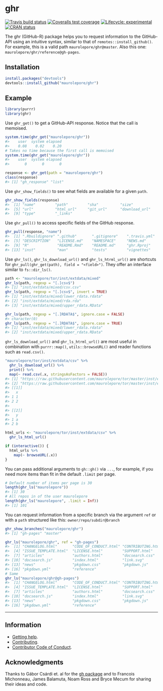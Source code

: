 
<!-- README.md is generated from README.Rmd. Please edit that file -->

# ghr

<!-- badges: start -->

[![Travis build
status](https://travis-ci.org/maurolepore/ghr.svg?branch=master)](https://travis-ci.org/maurolepore/ghr)
[![Coveralls test
coverage](https://coveralls.io/repos/github/maurolepore/ghr/badge.svg)](https://coveralls.io/r/maurolepore/ghr?branch=master)
[![Lifecycle:
experimental](https://img.shields.io/badge/lifecycle-experimental-orange.svg)](https://www.tidyverse.org/lifecycle/#experimental)
[![CRAN
status](https://www.r-pkg.org/badges/version/ghr)](https://cran.r-project.org/package=ghr)
<!-- badges: end -->

The ghr (GitHub-R) package helps you to request information to the
GitHub-API using an intuitive syntax, similar to that of
`remotes::install_github()`. For example, this is a valid path
`maurolepore/ghr@master`. Also this one:
`maurolepore/ghr/reference@gh-pages`.

## Installation

``` r
install.packages("devtools")
devtools::install_github("maurolepore/ghr")
```

## Example

``` r
library(purrr)
library(ghr)
```

Use `ghr_get()` to get a GitHub-API response. Notice that the call is
memoised.

``` r
system.time(ghr_get("maurolepore/ghr"))
#>    user  system elapsed 
#>    0.08    0.02    0.20
# Takes no time because the first call is memoised
system.time(ghr_get("maurolepore/ghr"))
#>    user  system elapsed 
#>       0       0       0

response <- ghr_get(path = "maurolepore/ghr")
class(response)
#> [1] "gh_response" "list"
```

Use `ghr_show_fields()` to see what fields are available for a given
`path`.

``` r
ghr_show_fields(response)
#>  [1] "name"         "path"         "sha"          "size"        
#>  [5] "url"          "html_url"     "git_url"      "download_url"
#>  [9] "type"         "_links"
```

Use `ghr_pull()` to access specific fields of the GitHub response.

``` r
ghr_pull(response, "name")
#>  [1] ".Rbuildignore" ".github"       ".gitignore"    ".travis.yml"  
#>  [5] "DESCRIPTION"   "LICENSE.md"    "NAMESPACE"     "NEWS.md"      
#>  [9] "R"             "README.Rmd"    "README.md"     "ghr.Rproj"    
#> [13] "inst"          "man"           "tests"         "vignettes"
```

Use `ghr_ls()`, `ghr_ls_download_url()` and `ghr_ls_htrml_url()` are
shortcuts for `ghr_pull(ghr_get(path), field = "<field>")`. They offer
an interface similar to `fs::dir_ls()`.

``` r
path <- "maurolepore/tor/inst/extdata/mixed"
ghr_ls(path, regexp = "[.]csv$")
#> [1] "inst/extdata/mixed/csv.csv"
ghr_ls(path, regexp = "[.]csv$", invert = TRUE)
#> [1] "inst/extdata/mixed/lower_rdata.rdata"
#> [2] "inst/extdata/mixed/rda.rda"          
#> [3] "inst/extdata/mixed/upper_rdata.RData"

ghr_ls(path, regexp = "[.]RDATA$", ignore.case = FALSE)
#> character(0)
ghr_ls(path, regexp = "[.]RDATA$", ignore.case = TRUE)
#> [1] "inst/extdata/mixed/lower_rdata.rdata"
#> [2] "inst/extdata/mixed/upper_rdata.RData"
```

`ghr_ls_download_url()` and `ghr_ls_htrml_url()` are most useful in
combination with `purrr::map()`, `utils::browseURL()` and reader
functions such as `read.csv()`.

``` r
"maurolepore/tor/inst/extdata/csv" %>% 
  ghr_ls_download_url() %>% 
  print() %>% 
  map(~ read.csv(.x, stringsAsFactors = FALSE))
#> [1] "https://raw.githubusercontent.com/maurolepore/tor/master/inst/extdata/csv/csv1.csv"
#> [2] "https://raw.githubusercontent.com/maurolepore/tor/master/inst/extdata/csv/csv2.csv"
#> [[1]]
#>   x
#> 1 1
#> 2 2
#> 
#> [[2]]
#>   y
#> 1 a
#> 2 b
```

``` r
html_urls <- "maurolepore/tor/inst/extdata/csv" %>% 
  ghr_ls_html_url()

if (interactive()) {
  html_urls %>% 
    map(~ browseURL(.x))
}
```

You can pass additional arguments to `gh::gh()` via `...`, for example,
if you need more items than fit in the default `.limit` per page.

``` r
# Default number of items per page is 30
length(ghr_ls("maurolepore"))
#> [1] 30
# All repos in of the user maurolepore
length(ghr_ls("maurolepore", .limit = Inf))
#> [1] 101
```

You can request information from a specific branch via the argument
`ref` or with a `path` structured like this: `owner/repo/subdir@branch`

``` r
ghr_show_branches("maurolepore/ghr")
#> [1] "gh-pages" "master"

ghr_ls("maurolepore/ghr", ref = "gh-pages")
#>  [1] "CHANGELOG.html"       "CODE_OF_CONDUCT.html" "CONTRIBUTING.html"   
#>  [4] "ISSUE_TEMPLATE.html"  "LICENSE.html"         "SUPPORT.html"        
#>  [7] "articles"             "authors.html"         "docsearch.css"       
#> [10] "docsearch.js"         "index.html"           "link.svg"            
#> [13] "news"                 "pkgdown.css"          "pkgdown.js"          
#> [16] "pkgdown.yml"          "reference"
# Same
ghr_ls("maurolepore/ghr@gh-pages")
#>  [1] "CHANGELOG.html"       "CODE_OF_CONDUCT.html" "CONTRIBUTING.html"   
#>  [4] "ISSUE_TEMPLATE.html"  "LICENSE.html"         "SUPPORT.html"        
#>  [7] "articles"             "authors.html"         "docsearch.css"       
#> [10] "docsearch.js"         "index.html"           "link.svg"            
#> [13] "news"                 "pkgdown.css"          "pkgdown.js"          
#> [16] "pkgdown.yml"          "reference"
```

-----

## Information

  - [Getting help](SUPPORT.md).
  - [Contributing](CONTRIBUTING.md).
  - [Contributor Code of Conduct](CODE_OF_CONDUCT.md).

## Acknowledgments

Thanks to Gábor Csárdi et. al for the [gh
package](https://github.com/maurolepore/ghr) and to Francois Michonneau,
James Balamuta, Noam Ross and Bryce Mecum for sharing their ideas and
code.
